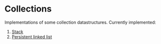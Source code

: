 # Collections

Implementations of some collection datastructures. Currently implemented:

1. [Stack](src/stack.rs)
1. [Persistent linked list](src/persistent_list.rs)
